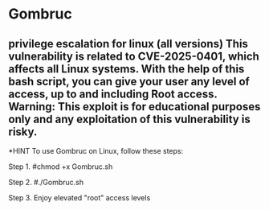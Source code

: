 # Gombruc
privilege escalation for linux (all versions)
This vulnerability is related to CVE-2025-0401, which affects all Linux systems. With the help of this bash script, you can give your user any level of access, up to and including Root access.  Warning: This exploit is for educational purposes only and any exploitation of this vulnerability is risky.
------------------------------------------------------------------------------------------------------------------------------------------------------------------------------------------------------------------------------------------------------------------------
*HINT To use Gombruc on Linux, follow these steps:

Step 1. #chmod +x Gombruc.sh

Step 2. #./Gombruc.sh

Step 3. Enjoy elevated "root" access levels
